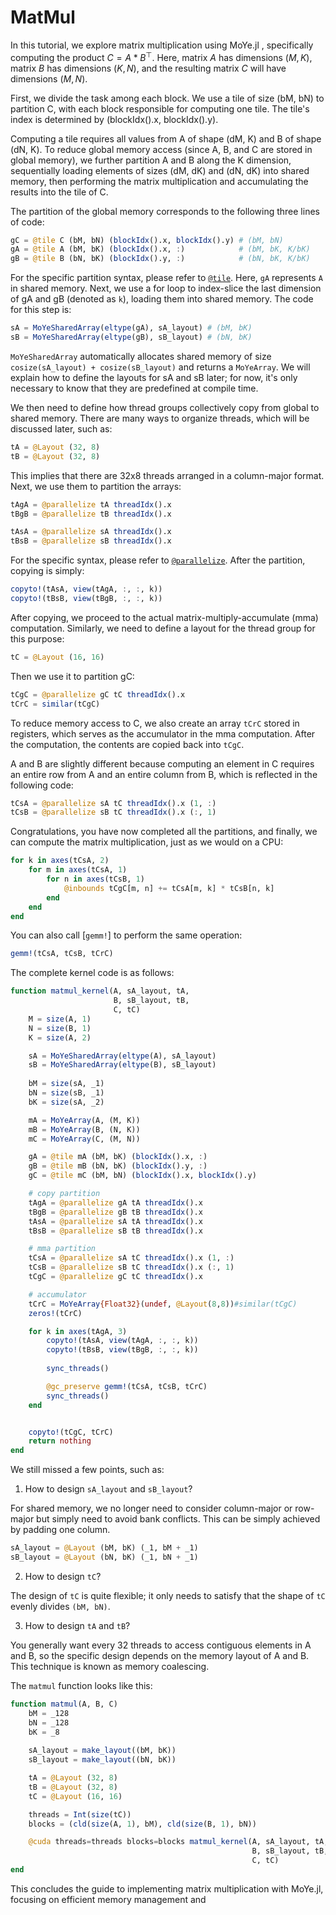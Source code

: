 # MatMul

In this tutorial, we explore matrix multiplication using MoYe.jl , specifically computing the product $C = A * B^\top$. Here, matrix $A$ has dimensions $(M, K)$, matrix $B$ has dimensions $(K, N)$, and the resulting matrix $C$ will have dimensions $(M, N)$.

First, we divide the task among each block. We use a tile of size (bM, bN) to partition C, with each block responsible for computing one tile. The tile's index is determined by (blockIdx().x, blockIdx().y).

Computing a tile requires all values from A of shape (dM, K) and B of shape (dN, K). To reduce global memory access (since A, B, and C are stored in global memory), we further partition A and B along the K dimension, sequentially loading elements of sizes (dM, dK) and (dN, dK) into shared memory, then performing the matrix multiplication and accumulating the results into the tile of C.

The partition of the global memory corresponds to the following three lines of code:
```julia
gC = @tile C (bM, bN) (blockIdx().x, blockIdx().y) # (bM, bN)
gA = @tile A (bM, bK) (blockIdx().x, :)            # (bM, bK, K/bK)
gB = @tile B (bN, bK) (blockIdx().y, :)            # (bN, bK, K/bK)
```
For the specific partition syntax, please refer to [`@tile`](@ref). Here, `gA` represents `A` in shared memory. Next, we use a for loop to index-slice the last dimension of gA and gB (denoted as `k`), loading them into shared memory. The code for this step is:

```julia
sA = MoYeSharedArray(eltype(gA), sA_layout) # (bM, bK)
sB = MoYeSharedArray(eltype(gB), sB_layout) # (bN, bK)
```

`MoYeSharedArray` automatically allocates shared memory of size `cosize(sA_layout) + cosize(sB_layout)` and returns a `MoYeArray`. We will explain how to define the layouts for sA and sB later; for now, it's only necessary to know that they are predefined at compile time.

We then need to define how thread groups collectively copy from global to shared memory. There are many ways to organize threads, which will be discussed later, such as:
```julia
tA = @Layout (32, 8)
tB = @Layout (32, 8)
```

This implies that there are 32x8 threads arranged in a column-major format. Next, we use them to partition the arrays:
```julia
tAgA = @parallelize tA threadIdx().x
tBgB = @parallelize tB threadIdx().x

tAsA = @parallelize sA threadIdx().x
tBsB = @parallelize sB threadIdx().x
```

For the specific syntax, please refer to [`@parallelize`](@ref). After the partition, copying is simply:
```julia
copyto!(tAsA, view(tAgA, :, :, k))
copyto!(tBsB, view(tBgB, :, :, k))
```

After copying, we proceed to the actual matrix-multiply-accumulate (mma) computation. Similarly, we need to define a layout for the thread group for this purpose:
```julia
tC = @Layout (16, 16)
```

Then we use it to partition gC:
```julia
tCgC = @parallelize gC tC threadIdx().x 
tCrC = similar(tCgC)
```

To reduce memory access to C, we also create an array `tCrC` stored in registers, which serves as the accumulator in the mma computation. After the computation, the contents are copied back into `tCgC`.

A and B are slightly different because computing an element in C requires an entire row from A and an entire column from B, which is reflected in the following code:

```julia
tCsA = @parallelize sA tC threadIdx().x (1, :) 
tCsB = @parallelize sB tC threadIdx().x (:, 1)
```

Congratulations, you have now completed all the partitions, and finally, we can compute the matrix multiplication, just as we would on a CPU:

```julia
for k in axes(tCsA, 2)
    for m in axes(tCsA, 1)
        for n in axes(tCsB, 1)
            @inbounds tCgC[m, n] += tCsA[m, k] * tCsB[n, k]
        end
    end
end
```
You can also call [`gemm!`] to perform the same operation:
```julia
gemm!(tCsA, tCsB, tCrC)
```

The complete kernel code is as follows:
```julia
function matmul_kernel(A, sA_layout, tA,
                       B, sB_layout, tB,
                       C, tC)
    M = size(A, 1)
    N = size(B, 1)
    K = size(A, 2)

    sA = MoYeSharedArray(eltype(A), sA_layout)
    sB = MoYeSharedArray(eltype(B), sB_layout)
    
    bM = size(sA, _1)
    bN = size(sB, _1)
    bK = size(sA, _2)

    mA = MoYeArray(A, (M, K))
    mB = MoYeArray(B, (N, K))
    mC = MoYeArray(C, (M, N))

    gA = @tile mA (bM, bK) (blockIdx().x, :)
    gB = @tile mB (bN, bK) (blockIdx().y, :)
    gC = @tile mC (bM, bN) (blockIdx().x, blockIdx().y)

    # copy partition
    tAgA = @parallelize gA tA threadIdx().x 
    tBgB = @parallelize gB tB threadIdx().x
    tAsA = @parallelize sA tA threadIdx().x
    tBsB = @parallelize sB tB threadIdx().x

    # mma partition
    tCsA = @parallelize sA tC threadIdx().x (1, :) 
    tCsB = @parallelize sB tC threadIdx().x (:, 1)
    tCgC = @parallelize gC tC threadIdx().x 

    # accumulator
    tCrC = MoYeArray{Float32}(undef, @Layout(8,8))#similar(tCgC)
    zeros!(tCrC)

    for k in axes(tAgA, 3)
        copyto!(tAsA, view(tAgA, :, :, k))
        copyto!(tBsB, view(tBgB, :, :, k))
        
        sync_threads()

        @gc_preserve gemm!(tCsA, tCsB, tCrC)
        sync_threads()
    end


    copyto!(tCgC, tCrC)
    return nothing
end

```

We still missed a few points, such as:

1. How to design `sA_layout` and `sB_layout`?

For shared memory, we no longer need to consider column-major or row-major but simply need to avoid bank conflicts. This can be simply achieved by padding one column.

```julia
sA_layout = @Layout (bM, bK) (_1, bM + _1)
sB_layout = @Layout (bN, bK) (_1, bN + _1)
```

2. How to design `tC`?

The design of `tC` is quite flexible; it only needs to satisfy that the shape of `tC` evenly divides `(bM, bN)`.

3. How to design `tA` and `tB`?

You generally want every 32 threads to access contiguous elements in A and B, so the specific design depends on the memory layout of A and B. This technique is known as memory coalescing.

The `matmul` function looks like this:

```julia
function matmul(A, B, C)
    bM = _128
    bN = _128
    bK = _8
    
    sA_layout = make_layout((bM, bK))
    sB_layout = make_layout((bN, bK))

    tA = @Layout (32, 8)
    tB = @Layout (32, 8)
    tC = @Layout (16, 16)

    threads = Int(size(tC))
    blocks = (cld(size(A, 1), bM), cld(size(B, 1), bN))

    @cuda threads=threads blocks=blocks matmul_kernel(A, sA_layout, tA,
                                                      B, sB_layout, tB,
                                                      C, tC)
end
```

This concludes the guide to implementing matrix multiplication with MoYe.jl, focusing on efficient memory management and